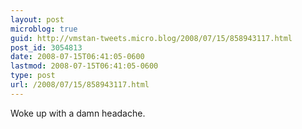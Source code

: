 ```yaml
---
layout: post
microblog: true
guid: http://vmstan-tweets.micro.blog/2008/07/15/858943117.html
post_id: 3054813
date: 2008-07-15T06:41:05-0600
lastmod: 2008-07-15T06:41:05-0600
type: post
url: /2008/07/15/858943117.html
---
```

Woke up with a damn headache.
